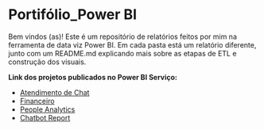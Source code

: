 # Portifólio_Power BI

Bem vindos (as)! Este é um repositório de relatórios feitos por mim na ferramenta de data viz Power BI. Em cada pasta está um relatório diferente, junto com um README.md explicando mais sobre as etapas de ETL e construção dos visuais.

**Link dos projetos publicados no Power BI Serviço:**

- [Atendimento de Chat](https://app.powerbi.com/groups/me/reports/097fc2d3-2d82-411b-afdc-a373cda8bfe2/ReportSection?experience=power-bi)
- [Financeiro](https://app.powerbi.com/view?r=eyJrIjoiZjllNjAwNDktYmE4MS00NjdhLThjYWUtNzgyMjZlYjBhODUyIiwidCI6ImI3MGRlMDJiLTNjMTktNDBjMi04N2U0LWYyNmQ5NDA3ZDdhMCJ9)
- [People Analytics](https://app.powerbi.com/groups/me/reports/90f78641-77cf-4e43-a897-0164eed18e5b/ReportSection?experience=power-bi)
- [Chatbot Report](https://app.powerbi.com/groups/me/reports/1c909f6e-8cd3-4ee6-b44a-07c4af953662/ReportSection791ff6eff283f0a3cae2?experience=power-bi)

